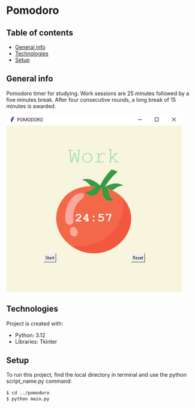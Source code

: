 # Pomodoro

## Table of contents
* [General info](#general-info)
* [Technologies](#technologies)
* [Setup](#setup)

## General info
Pomodoro timer for studying. Work sessions are 25 minutes followed by a five minutes break. After four consecutive rounds, a long break of 15 minutes is awarded.

![pomo](pomodoro.PNG)
	
## Technologies
Project is created with:
* Python: 3.12
* Libraries: Tkinter
	
## Setup
To run this project, find the local directory in terminal and use the python script_name.py command:
```
$ cd ../pomodoro
$ python main.py
```